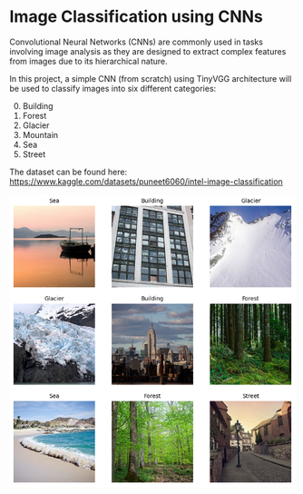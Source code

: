 # Image Classification using CNNs

Convolutional Neural Networks (CNNs) are commonly used in tasks involving image analysis as they are designed to extract complex features from images due to its hierarchical nature.

In this project, a simple CNN (from scratch) using TinyVGG architecture will be used to classify images into six different categories:

0. Building
1. Forest
2. Glacier
3. Mountain
4. Sea
5. Street
   
The dataset can be found here: https://www.kaggle.com/datasets/puneet6060/intel-image-classification

![alt text](https://github.com/ImRyzon/Intel-Image-Classification/blob/main/cover.png)
